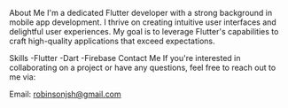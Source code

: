 About Me
I'm a dedicated Flutter developer with a strong background in mobile app development. I thrive on creating intuitive user interfaces and delightful user experiences. My goal is to leverage Flutter's capabilities to craft high-quality applications that exceed expectations.

Skills
-Flutter
-Dart
-Firebase
Contact Me
If you're interested in collaborating on a project or have any questions, feel free to reach out to me via:

Email: robinsonjsh@gmail.com
